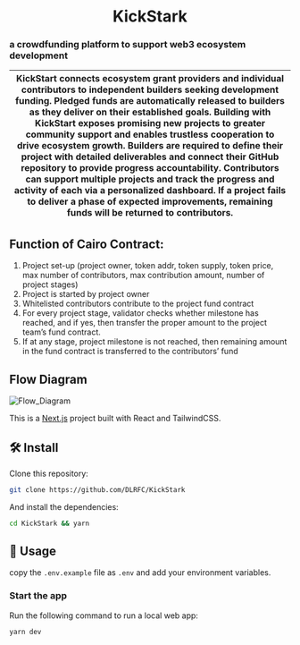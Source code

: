 <p align="center">
    <h1 align="center">
        KickStark
    </h1>
    <h3>
        a crowdfunding platform to support web3 ecosystem development
    </h3>
</p>

| KickStart connects ecosystem grant providers and individual contributors to independent builders seeking development funding. Pledged funds are automatically released to builders as they deliver on their established goals. Building with KickStart exposes promising new projects to greater community support and enables trustless cooperation to drive ecosystem growth. Builders are required to define their project with detailed deliverables and connect their GitHub repository to provide progress accountability. Contributors can support multiple projects and track the progress and activity of each via a personalized dashboard. If a project fails to deliver a phase of expected improvements, remaining funds will be returned to contributors. |
| ----------------------------------------------------------------------------------------------------------------------------------------------------------------------------------------------------------------------------------------------------------------------------------------------------------------------------------------------------------------------------------------------------------------------------------------------------------------------------------------------------------------------------------------------------------------------------------------------------------------------------------------------------------------------------------------------------------------------------------------------------------------------- |

## Function of Cairo Contract:

1. Project set-up (project owner, token addr, token supply, token price, max number of contributors, max contribution amount, number of project stages)
2. Project is started by project owner
3. Whitelisted contributors contribute to the project fund contract
4. For every project stage, validator checks whether milestone has reached, and if yes, then transfer the proper amount to the project team’s fund contract.
5. If at any stage, project milestone is not reached, then remaining amount in the fund contract is transferred to the contributors’ fund

## Flow Diagram

![Flow_Diagram](https://user-images.githubusercontent.com/92670642/200136714-85992e54-ac8c-49e0-a46d-771a13fb578c.png)

This is a [Next.js](https://nextjs.org/) project built with React and TailwindCSS.

## 🛠 Install

Clone this repository:

```bash
git clone https://github.com/DLRFC/KickStark
```

And install the dependencies:

```bash
cd KickStark && yarn
```

## 📜 Usage

copy the `.env.example` file as `.env`
and add your environment variables.

### Start the app

Run the following command to run a local web app:

```bash
yarn dev
```
